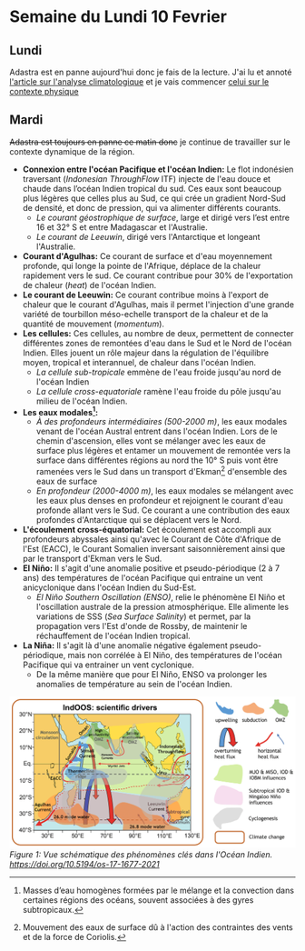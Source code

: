 # Semaine du Lundi 10 Fevrier

## Lundi
Adastra est en panne aujourd'hui donc je fais de la lecture. J'ai lu et annoté [l'article sur l'analyse climatologique](../bibliography/gmd-16-1163-2023.pdf) et je vais commencer [celui sur le contexte physique](../bibliography/os-17-1677-2021.pdf)

## Mardi
 ~~Adastra est toujours en panne ce matin donc~~ je continue de travailler sur le contexte dynamique de la région. 

- **Connexion entre l'océan Pacifique et l'océan Indien:** Le flot indonésien traversant (*Indonesian ThroughFlow* ITF) injecte de l'eau douce et chaude dans l’océan Indien tropical du sud. Ces eaux sont beaucoup plus légères que celles plus au Sud, ce qui crée un gradient Nord-Sud de densité, et donc de pression, qui va alimenter différents courants.
  - *Le courant géostrophique de surface*, large et dirigé vers l’est entre 16 et 32° S et entre Madagascar et l'Australie.
  - *Le courant de Leeuwin*, dirigé vers l'Antarctique et longeant l'Australie.
- **Courant d'Agulhas:** Ce courant de surface et d'eau moyennement profonde, qui longe la pointe de l'Afrique, déplace de la chaleur rapidement vers le sud. Ce courant contribue pour 30% de l'exportation de chaleur (*heat*) de l'océan Indien.
- **Le courant de Leeuwin:** Ce courant contribue moins à l'export de chaleur que le courant d'Agulhas, mais il permet l'injection d'une grande variété de tourbillon méso-echelle transport de la chaleur et de la quantité de mouvement (*momentum*).
- **Les cellules:** Ces cellules, au nombre de deux, permettent de connecter différentes zones de remontées d'eau dans le Sud et le Nord de l'océan Indien. Elles jouent un rôle majeur dans la régulation de l'équilibre moyen, tropical et interannuel, de chaleur dans l'océan Indien.
  - *La cellule sub-tropicale* emmène de l'eau froide jusqu'au nord de l'océan Indien
  - *La cellule cross-equatoriale* ramène l'eau froide du pôle jusqu'au milieu de l'océan Indien.
- **Les eaux modales[^1]:** 
  - *À des profondeurs intermédiaires (500-2000 m)*, les eaux modales venant de l'océan Austral entrent dans l'océan Indien. Lors de le chemin d'ascension, elles vont se mélanger avec les eaux de surface plus légères et entamer un mouvement de remontée vers la surface dans différentes régions au nord the 10° S puis vont être ramenées vers le Sud dans un transport d'Ekman[^2] d'ensemble des eaux de surface
  - *En profondeur (2000-4000 m)*, les eaux modales se mélangent avec les eaux plus denses en profondeur et rejoignent le courant d'eau profonde allant vers le Sud. Ce courant a une contribution des eaux profondes d'Antarctique qui se déplacent vers le Nord.
- **L'écoulement cross-équatorial:** Cet écoulement est accompli aux profondeurs abyssales ainsi qu'avec le Courant de Côte d'Afrique de l'Est (EACC), le Courant Somalien inversant saisonnièrement ainsi que par le transport d'Ekman vers le Sud.
- **El Niño:** Il s'agit d'une anomalie positive et pseudo-périodique (2 à 7 ans) des températures de l'océan Pacifique qui entraine un vent anicyclonique dans l'océan Indien du Sud-Est.
  - *El Niño Southern Oscillation (ENSO)*, relie le phénomène El Niño et l'oscillation australe de la pression atmosphérique. Elle alimente les variations de SSS (*Sea Surface Salinity*) et permet, par la propagation vers l'Est d'onde de Rossby, de maintenir le réchauffement de l'océan Indien tropical.
- **La Niña:** Il s'agit là d'une anomalie négative également pseudo-périodique, mais non corrélée à El Niño, des températures de l'océan Pacifique qui va entrainer un vent cyclonique.
  - De la même manière que pour El Niño, ENSO va prolonger les anomalies de température au sein de l'océan Indien.

[^1]: Masses d’eau homogènes formées par le mélange et la convection dans certaines régions des océans, souvent associées à des gyres subtropicaux.
[^2]: Mouvement des eaux de surface dû à l'action des contraintes des vents et de la force de Coriolis.

![](indian_ocean_circulation.png)
*Figure 1: Vue schématique des phénomènes clés dans l'Océan Indien. https://doi.org/10.5194/os-17-1677-2021*
